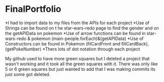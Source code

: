 # FinalPortfolio

*I had to import data to my files from the APIs for each project
*Use of Strings can be found on t he star-wars-redo page to find the gender and on the getAPIData on pokemon
*Use of arrow functions can be found in star-wars-redo & pokemon (main-people.forEach)&(getAPIData)
*Use of Constructors can be found in Pokemon (filCardFront and fillCardBack), (getPokeNumber)
*Thers lots of dot notation through each project

My github used to have more green squares but I deleted a project that wasn't working and it took all the green squares with it. There was only like 5 or 6 green squares but just wanted to add that I was making commits its just some got deleted. 
